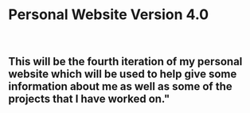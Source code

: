 # Personal Website Version 4.0
</br>
<h2>This will be the fourth iteration of my personal website which will be used to help give some information about me as well as some of the projects that I have worked on."</h2>
